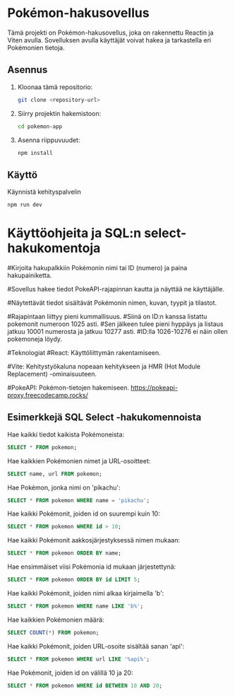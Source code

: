 # Pokémon-hakusovellus

Tämä projekti on Pokémon-hakusovellus, joka on rakennettu Reactin ja Viten avulla. Sovelluksen avulla käyttäjät voivat hakea ja tarkastella eri Pokémonien tietoja.

## Asennus

1. Kloonaa tämä repositorio:
   ```sh
   git clone <repository-url>

   ```
2. Siirry projektin hakemistoon:
   ```sh
   cd pokemon-app
   ```
3. Asenna riippuvuudet:
   ```sh
   npm install
   ```

## Käyttö

Käynnistä kehityspalvelin
```sh
npm run dev
```


# Käyttöohjeita ja SQL:n select-hakukomentoja

#Kirjoita hakupalkkiin Pokémonin nimi tai ID (numero) ja paina hakupainiketta.

#Sovellus hakee tiedot PokeAPI-rajapinnan kautta ja näyttää ne käyttäjälle.

#Näytettävät tiedot sisältävät Pokémonin nimen, kuvan, tyypit ja tilastot.

#Rajapintaan liittyy pieni kummallisuus. 
#Siinä on ID:n kanssa listattu pokemonit numeroon 1025 asti. 
#Sen jälkeen tulee pieni hyppäys ja listaus jatkuu 10001 numerosta ja jatkuu 10277 asti. 
#ID:lla 1026-10276 ei näin ollen pokemoneja löydy.

#Teknologiat
#React: Käyttöliittymän rakentamiseen.

#Vite: Kehitystyökaluna nopeaan kehitykseen ja HMR (Hot Module Replacement) -ominaisuuteen.

#PokeAPI: Pokémon-tietojen hakemiseen. https://pokeapi-proxy.freecodecamp.rocks/

## Esimerkkejä SQL Select -hakukomennoista

Hae kaikki tiedot kaikista Pokémoneista:


```sql
SELECT * FROM pokemon;
```

Hae kaikkien Pokémonien nimet ja URL-osoitteet:

```sql
SELECT name, url FROM pokemon;
```

Hae Pokémon, jonka nimi on 'pikachu':

```sql
SELECT * FROM pokemon WHERE name = 'pikachu';
``` 

Hae kaikki Pokémonit, joiden id on suurempi kuin 10:

```sql
SELECT * FROM pokemon WHERE id > 10;
```

Hae kaikki Pokémonit aakkosjärjestyksessä nimen mukaan:

```sql
SELECT * FROM pokemon ORDER BY name;
``` 

Hae ensimmäiset viisi Pokémonia id mukaan järjestettynä:

```sql
SELECT * FROM pokemon ORDER BY id LIMIT 5;
```

Hae kaikki Pokémonit, joiden nimi alkaa kirjaimella 'b':

```sql
SELECT * FROM pokemon WHERE name LIKE 'b%';
```

Hae kaikkien Pokémonien määrä:

```sql
SELECT COUNT(*) FROM pokemon;
```

Hae kaikki Pokémonit, joiden URL-osoite sisältää sanan 'api':

```sql
SELECT * FROM pokemon WHERE url LIKE '%api%';
``` 

Hae Pokémonit, joiden id on välillä 10 ja 20:

```sql
SELECT * FROM pokemon WHERE id BETWEEN 10 AND 20;
```

